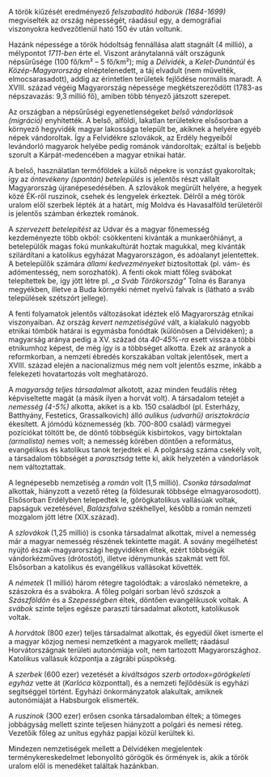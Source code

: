 A török kiűzését eredményező *felszabadító háborúk (1684-1699)* megviselték az ország népességét, ráadásul egy, a demográfiai viszonyokra kedvezőtlenül ható 150 év után voltunk.

Hazánk népessége a török hódoltság fennállása alatt stagnált (4 millió), a mélypontot *1711-ben* érte el. Viszont aránytalanná vált országunk népsűrűsége (100 fő/km² – 5 fő/km²); míg a *Délvidék*, a *Kelet-Dunántúl* és *Közép-Magyarország* elnéptelenedett, a táj elvadult (nem művelték, elmocsarasadott), addig az érintetlen területek fejlődése normális maradt. A XVIII. század végéig Magyarország népessége megkétszereződött (1783-as népszavazás: 9,3 millió fő), amiben több tényező játszott szerepet.

Az országban a népsűrűségi egyenetlenségeket *belső vándorlások (migráció)* enyhítették. A belső, alföldi, lakatlan területekre elsősorban a környező hegyvidék magyar lakossága települt be, akiknek a helyére egyéb népek vándoroltak. Így a Felvidékre szlovákok, az Erdély hegyeiből levándorló magyarok helyébe pedig románok vándoroltak; ezáltal is beljebb szorult a Kárpát-medencében a magyar etnikai határ.

A belső, használatlan termőföldek a külső népekre is vonzást gyakoroltak; így az *öntevékeny (spontán) betelepülés* is jelentős részt vállalt Magyarország újranépesedésében. A szlovákok megürült helyére, a hegyek közé ÉK-ről ruszinok, csehek és lengyelek érkeztek. Délről a még török uralom elől szerbek lépték át a határt, míg Moldva és Havasalföld területéről is jelentős számban érkeztek románok.

A *szervezett betelepítést* az Udvar és a magyar főnemesség kezdeményezte több okból: csökkenteni kívánták a munkaerőhiányt, a betelepülők magas fokú munkakultúrát hoztak magukkal, meg kívánták szilárdítani a katolikus egyházat Magyarországon, és adóalanyt jelentettek. A betelepülők számára *állami kedvezményeket* biztosítottak (pl. vám- és adómentesség, nem sorozhatók). A fenti okok miatt főleg svábokat telepítettek be, így jött létre pl. *„a Sváb Törökország”* Tolna és Baranya megyékben, illetve a Buda környéki német nyelvű falvak is (látható a sváb települések szétszórt jellege).

A fenti folyamatok jelentős változásokat idéztek elő Magyarország etnikai viszonyaiban. Az ország *kevert nemzetiségűvé* vált, a kialakuló nagyobb etnikai tömbök határai is egymásba fonódtak (különösen a Délvidéken); a magyarság aránya pedig a XV. század óta *40-45%-ra* esett vissza a többi etnikumhoz képest, de még így is a többséget alkotta. Ezek az arányok a reformkorban, a nemzeti ébredés korszakában voltak jelentősek, mert a XVIII. század elején a nacionalizmus még nem volt jelentős eszme, inkább a felekezeti hovatartozás volt meghatározó.

A *magyarság teljes társadalmat* alkotott, azaz minden feudális réteg képviseltette magát (a másik ilyen a horvát volt). A társadalom tetejét a *nemesség (4-5%)* alkotta, akiket is a kb. 150 családból (pl. Esterházy, Batthyány, Festetics, Grassalkovich) álló *aulikus (udvarhű) arisztokrácia* ékesített. A jómódú köznemesség (kb. 700-800 család) vármegyei pozíciókat töltött be, de döntő többségük kisbirtokos, vagy birtoktalan *(armalista)* nemes volt; a nemesség körében döntően a református, evangélikus és katolikus tanok terjedtek el. A polgárság száma csekély volt, a társadalom többségét a *parasztság* tette ki, akik helyzetén a vándorlások nem változtattak.

A legnépesebb nemzetiség a *román* volt (1,5 millió). *Csonka társadalmat* alkottak, hiányzott a vezető réteg (a földesurak többsége elmagyarosodott). Elsősorban Erdélyben telepedtek le, görögkatolikus vallásúak voltak, papságuk vezetésével, *Balázsfalva* székhellyel, később a román nemzeti mozgalom jött létre (XIX.század).

A *szlovákok* (1,25 millió) is csonka társadalmat alkottak, mivel a nemesség már a magyar nemesség részének tekintette magát. A sovány megélhetést nyújtó észak-magyarországi hegyvidéken éltek, ezért többségük vándorkézműves (drótostót), illetve idénymunkás szakmát vett föl. Elsősorban a katolikus és evangélikus vallásokat követték.

A *németek* (1 millió) három rétegre tagolódtak: a városlakó németekre, a szászokra és a svábokra. A főleg polgári sorban lévő *szászok* a *Szászföldön* és a *Szepességben* éltek, döntően evangélikusok voltak. A *svábok* szinte teljes egésze paraszti társadalmat alkotott, katolikusok voltak.

A *horvátok* (800 ezer) teljes társadalmat alkottak, és egyedül őket ismerte el a magyar közjog nemesi nemzetként a magyarok mellett; ráadásul Horvátországnak területi autonómiája volt, nem tartozott Magyarországhoz. Katolikus vallásuk központja a zágrábi püspökség.

A *szerbek* (600 ezer) vezetését a *kiváltságos szerb ortodox=görögkeleti egyház* vette át (*Karlóca* központtal), és a nemzeti fejlődésük is egyházi segítséggel történt. Egyházi önkormányzatok alakultak, amiknek autonómiáját a Habsburgok elismerték.

A *ruszinok* (300 ezer) erősen csonka társadalomban éltek; a tömeges jobbágyság mellett szinte teljesen hiányzott a polgári és nemesi réteg. Vezetőik főleg az unitus egyház papjai közül kerültek ki.

Mindezen nemzetiségek mellett a Délvidéken megjelentek terménykereskedelmet lebonyolító görögök és örmények is, akik a török uralom elől is menedéket találtak hazánkban.
